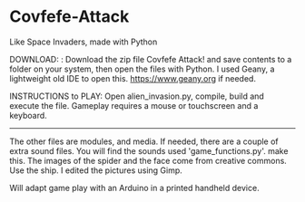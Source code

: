 # Covfefe-Attack
Like Space Invaders, made with Python

DOWNLOAD:  : Download the zip file Covfefe Attack! and save contents to a folder on your system, then open the files with Python. I used Geany, a lightweight old IDE to open this. https://www.geany.org if needed.

INSTRUCTIONS to PLAY: 
Open alien_invasion.py, compile, build and execute the file. Gameplay requires a mouse or touchscreen and a keyboard. 
_______________________________________________________________

The other files are modules, and media. If needed, there are a couple of extra sound files. You will find the sounds used 'game_functions.py'. 
make this. 
The images of the spider and the face come from creative commons. Use the ship. I edited the pictures using Gimp. 

Will adapt game play with an Arduino in a printed handheld device. 
